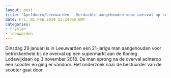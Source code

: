 ```yaml
---
layout: post
title: "Apeldoorn/Leeuwarden - Verdachte aangehouden voor overval op supermarkt in Apeldoorn, tweede verdachte wordt gezocht"
date: Fri, 01 Feb 2019 13:24:00 GMT
categories: 
- fryslan 
- leeuwarden 
---
```


Dinsdag 29 januari is in Leeuwarden een 21-jarige man aangehouden voor betrokkenheid bij de overval op een supermarkt aan de Koning Lodewijklaan op 3 november 2018. De man sprong na de overval achterop een scooter en ging er vandoor. Het onderzoek naar de bestuurder van de scooter gaat door.
